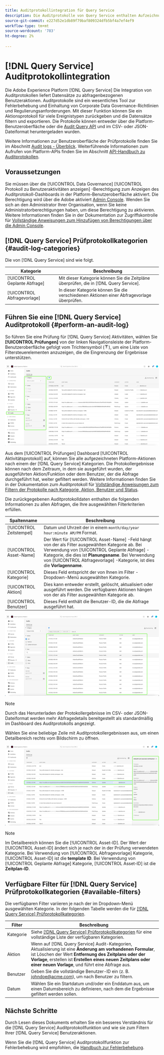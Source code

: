 ```yaml
---
title: Auditprotokollintegration für Query Service
description: Die Auditprotokolle von Query Service enthalten Aufzeichnungen zu verschiedenen Benutzeraktionen, um ein Audit-Protokoll zur Fehlerbehebung bei Problemen oder zur Einhaltung von Richtlinien zur Unternehmensdatenverwaltung und Regulierungsanforderungen zu erstellen. Dieses Tutorial bietet einen Überblick über die Auditprotokollfunktionen, die speziell für Query Service gelten.
source-git-commit: e227d52e1db89f79baf809324dfb5bf4a7ef4ef9
workflow-type: tm+mt
source-wordcount: '783'
ht-degree: 2%

---
```


# [!DNL Query Service] Auditprotokollintegration

Die Adobe Experience Platform [!DNL Query Service] Die Integration von Auditprotokollen liefert Datensätze zu abfragenbezogenen Benutzeraktionen. Auditprotokolle sind ein wesentliches Tool zur Fehlerbehebung und Einhaltung von Corporate Data Governance-Richtlinien und Regulierungsanforderungen. Mit dieser Funktion können Sie ein Aktionsprotokoll für viele Ereignistypen zurückgeben und die Datensätze filtern und exportieren. Die Protokolle können entweder über die Platform-Benutzeroberfläche oder die [Audit Query API](https://www.adobe.io/experience-platform-apis/references/audit-query/) und im CSV- oder JSON-Dateiformat heruntergeladen wurden.

Weitere Informationen zur Benutzeroberfläche der Prüfprotokolle finden Sie im Abschnitt [Audit logs - Überblick](../landing/governance-privacy-security/audit-logs/overview.md). Weiterführende Informationen zum Aufrufen von Platform-APIs finden Sie im Abschnitt [API-Handbuch zu Auditprotokollen](../landing/api-guide.md).

## Voraussetzungen

Sie müssen über die [!UICONTROL Data Governance] [!UICONTROL Protokoll zu Benutzeraktivitäten anzeigen] -Berechtigung zum Anzeigen des Auditprotokoll-Dashboards in der Platform-Benutzeroberfläche aktiviert. Die Berechtigung wird über die Adobe aktiviert [Admin Console](https://adminconsole.adobe.com/). Wenden Sie sich an den Administrator Ihrer Organisation, wenn Sie keine Administratorberechtigungen haben, um diese Berechtigung zu aktivieren. Weitere Informationen finden Sie in der Dokumentation zur Zugriffskontrolle für [Vollständige Anweisungen zum Hinzufügen von Berechtigungen über die Admin Console](../access-control/home.md).

## [!DNL Query Service] Prüfprotokollkategorien {#audit-log-categories}

Die von [!DNL Query Service] sind wie folgt.

| Kategorie | Beschreibung |
|---|---|
| [!UICONTROL Geplante Abfrage] | Mit dieser Kategorie können Sie die Zeitpläne überprüfen, die in [!DNL Query Service]. |
| [!UICONTROL Abfragevorlage] | In dieser Kategorie können Sie die verschiedenen Aktionen einer Abfragevorlage überprüfen. |

## Führen Sie eine [!DNL Query Service] Auditprotokoll {#perform-an-audit-log}

So führen Sie eine Prüfung für [!DNL Query Service] Aktivitäten, wählen Sie **[!UICONTROL Prüfungen]** von der linken Navigationsleiste der Platform-Benutzeroberfläche gefolgt vom Trichtersymbol (![Ein Filtersymbol.](./images/audit-log/filter.png)), um eine Liste von Filtersteuerelementen anzuzeigen, die die Eingrenzung der Ergebnisse unterstützen.

![Das Auditprotokoll-Dashboard der Platform-Benutzeroberfläche mit &quot;Audits&quot;im linken Navigations- und Filtersteuerelement markiert.](./images/audit-log/filter-controls.png)

Aus dem [!UICONTROL Prüfungen] Dashboard [!UICONTROL Aktivitätsprotokoll] auf, können Sie alle aufgezeichneten Platform-Aktionen nach einem der [!DNL Query Service] Kategorien. Die Protokollergebnisse können nach dem Zeitraum, in dem sie ausgeführt wurden, der ausgeführten Aktion/Funktion oder dem Benutzer, der die Abfrage durchgeführt hat, weiter gefiltert werden. Weitere Informationen finden Sie in der Dokumentation zum Auditprotokoll für [Vollständige Anweisungen zum Filtern der Protokolle nach Kategorie, Aktion, Benutzer und Status](../landing/governance-privacy-security/audit-logs/overview.md#managing-audit-logs-in-the-ui).

Die zurückgegebenen Auditprotokolldaten enthalten die folgenden Informationen zu allen Abfragen, die Ihre ausgewählten Filterkriterien erfüllen.

| Spaltenname | Beschreibung |
|---|---|
| [!UICONTROL Zeitstempel] | Datum und Uhrzeit der in einem `month/day/year hour:minute AM/PM` Format. |
| [!UICONTROL Asset-Name] | Der Wert für [!UICONTROL Asset-Name] -Feld hängt von der als Filter ausgewählten Kategorie ab. Bei Verwendung von [!UICONTROL Geplante Abfrage] -Kategorie, die dies ist **Planungsname**. Bei Verwendung von [!UICONTROL Abfragevorlage] -Kategorie, ist dies die **Vorlagenname**. |
| [!UICONTROL Kategorie] | Dieses Feld entspricht der von Ihnen im Filter -Dropdown-Menü ausgewählten Kategorie. |
| [!UICONTROL Aktion] | Dies kann entweder erstellt, gelöscht, aktualisiert oder ausgeführt werden. Die verfügbaren Aktionen hängen von der als Filter ausgewählten Kategorie ab. |
| [!UICONTROL Benutzer] | Dieses Feld enthält die Benutzer-ID, die die Abfrage ausgeführt hat. |

![Das Dashboard &quot;Prüfungen&quot;mit dem gefilterten Aktivitätsprotokoll wird hervorgehoben.](./images/audit-log/filtered-activity.png)

>[!NOTE]
>
>Durch das Herunterladen der Protokollergebnisse im CSV- oder JSON-Dateiformat werden mehr Abfragedetails bereitgestellt als standardmäßig im Dashboard des Auditprotokolls angezeigt.

Wählen Sie eine beliebige Zeile mit Auditprotokollergebnissen aus, um einen Detailbereich rechts vom Bildschirm zu öffnen.

![Registerkarte &quot;Protokoll der Dashboard-Aktivität&quot;mit dem Detailbereich hervorgehoben.](./images/audit-log/details-panel.png)

>[!NOTE]
>
>Im Detailbereich können Sie die [!UICONTROL Asset-ID]. Der Wert der [!UICONTROL Asset-ID] ändert sich je nach der in der Prüfung verwendeten Kategorie. Bei Verwendung von [!UICONTROL Abfragevorlage] Kategorie, [!UICONTROL Asset-ID] ist die **template ID**. Bei Verwendung von [!UICONTROL Geplante Abfrage] Kategorie, [!UICONTROL Asset-ID] ist die  **Zeitplan-ID**.

## Verfügbare Filter für [!DNL Query Service] Prüfprotokollkategorien {#available-filters}

Die verfügbaren Filter variieren je nach der im Dropdown-Menü ausgewählten Kategorie. In der folgenden Tabelle werden die für [[!DNL Query Service] Prüfprotokollkategorien](#audit-log-categories).

| Filter | Beschreibung |
|---|---|
| Kategorie | Siehe [[!DNL Query Service] Prüfprotokollkategorien](#audit-log-categories) für eine vollständige Liste der verfügbaren Kategorien. |
| Aktion | Wenn auf [!DNL Query Service] Audit-Kategorien, Aktualisierung ist eine **Änderung am vorhandenen Formular**, ist Löschen der Wert **Entfernung des Zeitplans oder der Vorlage**, erstellen ist **Erstellen eines neuen Zeitplans oder einer neuen Vorlage**, und führt eine Abfrage aus. |
| Benutzer | Geben Sie die vollständige Benutzer-ID ein (z. B. johndoe@acme.com), um nach Benutzer zu filtern. |
| Datum | Wählen Sie ein Startdatum und/oder ein Enddatum aus, um einen Datumsbereich zu definieren, nach dem die Ergebnisse gefiltert werden sollen. |

## Nächste Schritte

Durch Lesen dieses Dokuments erhalten Sie ein besseres Verständnis für die [!DNL Query Service] Auditprotokollfunktion und wie sie zum Filtern Ihrer [!DNL Query Service] Benutzeraktionen.

Wenn Sie die [!DNL Query Service] Auditprotokollfunktion zur Fehlerbehebung wird empfohlen, die [Handbuch zur Fehlerbehebung](./troubleshooting-guide.md).
